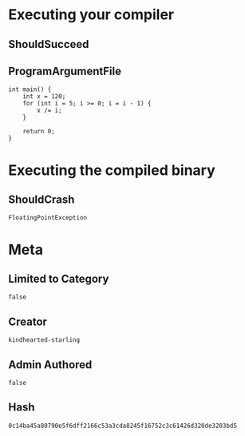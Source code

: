 # Executing your compiler

## ShouldSucceed

## ProgramArgumentFile

```
int main() {
    int x = 120;
    for (int i = 5; i >= 0; i = i - 1) {
        x /= i;
    }

    return 0;
}
```

# Executing the compiled binary

## ShouldCrash

```
FloatingPointException
```

# Meta

## Limited to Category

```
false
```

## Creator

```
kindhearted-starling
```

## Admin Authored

```
false
```

## Hash

```
0c14ba45a80790e5f6dff2166c53a3cda8245f16752c3c61426d320de3203bd5
```
